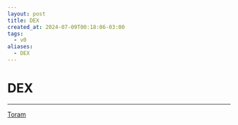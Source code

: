 ```yaml
---
layout: post
title: DEX
created_at: 2024-07-09T00:18:06-03:00
tags:
  - v0
aliases:
  - DEX
---
```

# DEX
---

[Toram](_draft/2024/07/2024-07-06-Toram.md)